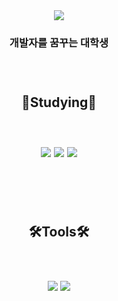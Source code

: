 <div align="center">
<img src="https://capsule-render.vercel.app/api?type=wave&color=auto&height=200&section=header&text=Hello%20World!🥳&fontSize=50" />

<br/>
<h3>개발자를 꿈꾸는 대학생<h3><br/>
<h2>📝Studying📝<h2> <br/>
<img src="https://img.shields.io/badge/C-A8B9CC?style=flat-square&logo=C&logoColor=white"> 
<img src="https://img.shields.io/badge/C++-00599C?style=flat-square&logo=C++&logoColor=white"> 
<img src="https://img.shields.io/badge/Python-3776AB?style=flat-square&logo=Python&logoColor=white">
  
<br/><br/>
  
<h2>🛠️Tools🛠️<h2> <br/>
<img src="https://img.shields.io/badge/Visual Studio-5C2D91?style=square&logo=Visual Studio&logoColor=white"> 
<img src="https://img.shields.io/badge/GitHub-181717?style=flat-square&logo=GitHub&logoColor=white"> 
</div>

<!--
**KangJiUng/KangJiUng** is a ✨ _special_ ✨ repository because its `README.md` (this file) appears on your GitHub profile.

Here are some ideas to get you started:

- 🔭 I’m currently working on ...
- 🌱 I’m currently learning ...
- 👯 I’m looking to collaborate on ...
- 🤔 I’m looking for help with ...
- 💬 Ask me about ...
- 📫 How to reach me: ...
- 😄 Pronouns: ...
- ⚡ Fun fact: ...
-->
